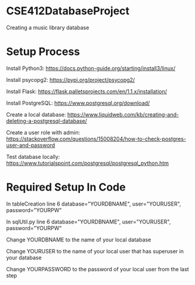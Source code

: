 # CSE412DatabaseProject
Creating a music library database

# Setup Process
Install Python3: https://docs.python-guide.org/starting/install3/linux/

Install psycopg2: https://pypi.org/project/psycopg2/

Install Flask: https://flask.palletsprojects.com/en/1.1.x/installation/

Install PostgreSQL: https://www.postgresql.org/download/

Create a local database: https://www.liquidweb.com/kb/creating-and-deleting-a-postgresql-database/

Create a user role with admin: https://stackoverflow.com/questions/15008204/how-to-check-postgres-user-and-password

Test database locally: https://www.tutorialspoint.com/postgresql/postgresql_python.htm

# Required Setup In Code
In tableCreation line 6 database="YOURDBNAME", user="YOURUSER", password="YOURPW"

In sqlUtil.py line 6 database="YOURDBNAME", user="YOURUSER", password="YOURPW"

Change YOURDBNAME to the name of your local database

Change YOURUSER to the name of your local user that has superuser in your database

Change YOURPASSWORD to the password of your local user from the last step
